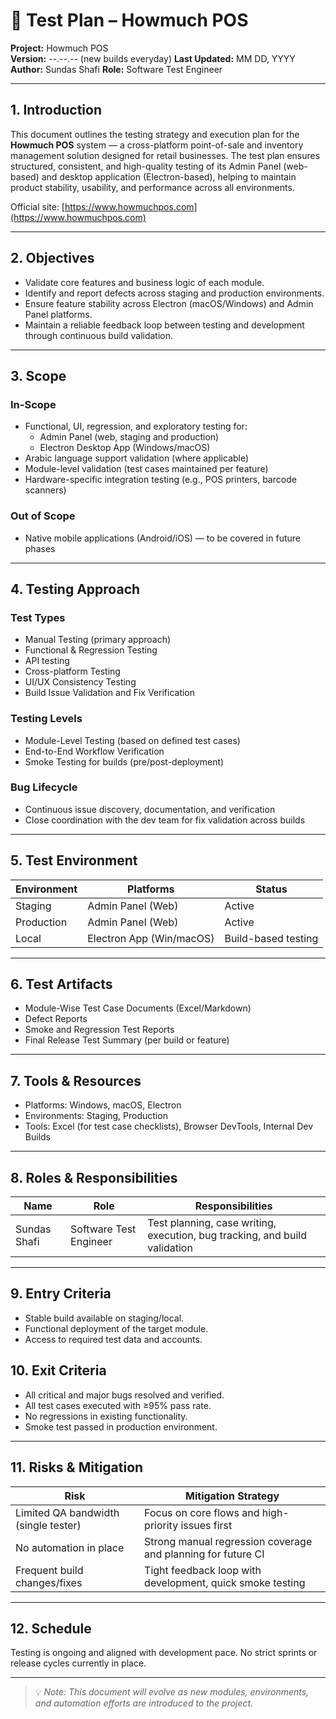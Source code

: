 # 🧪 Test Plan – Howmuch POS

**Project:** Howmuch POS  
**Version:** --.--.-- (new builds everyday) 
**Last Updated:** MM DD, YYYY  
**Author:** Sundas Shafi 
**Role:** Software Test Engineer  

---

## 1. Introduction

This document outlines the testing strategy and execution plan for the **Howmuch POS** system — a cross-platform point-of-sale and inventory management solution designed for retail businesses. The test plan ensures structured, consistent, and high-quality testing of its Admin Panel (web-based) and desktop application (Electron-based), helping to maintain product stability, usability, and performance across all environments.

Official site: [https://www.howmuchpos.com](https://www.howmuchpos.com)

---

## 2. Objectives

- Validate core features and business logic of each module.
- Identify and report defects across staging and production environments.
- Ensure feature stability across Electron (macOS/Windows) and Admin Panel platforms.
- Maintain a reliable feedback loop between testing and development through continuous build validation.

---

## 3. Scope

### In-Scope
- Functional, UI, regression, and exploratory testing for:
  - Admin Panel (web, staging and production)
  - Electron Desktop App (Windows/macOS)
- Arabic language support validation (where applicable)
- Module-level validation (test cases maintained per feature)
- Hardware-specific integration testing (e.g., POS printers, barcode scanners)
  

### Out of Scope
- Native mobile applications (Android/iOS) — to be covered in future phases


---

## 4. Testing Approach

### Test Types
- Manual Testing (primary approach)
- Functional & Regression Testing
- API testing
- Cross-platform Testing
- UI/UX Consistency Testing
- Build Issue Validation and Fix Verification

### Testing Levels
- Module-Level Testing (based on defined test cases)
- End-to-End Workflow Verification
- Smoke Testing for builds (pre/post-deployment)

### Bug Lifecycle
- Continuous issue discovery, documentation, and verification
- Close coordination with the dev team for fix validation across builds

---

## 5. Test Environment

| Environment | Platforms                | Status     |
|-------------|--------------------------|------------|
| Staging     | Admin Panel (Web)        | Active     |
| Production  | Admin Panel (Web)        | Active     |
| Local       | Electron App (Win/macOS) | Build-based testing |

---

## 6. Test Artifacts

- Module-Wise Test Case Documents (Excel/Markdown)
- Defect Reports
- Smoke and Regression Test Reports
- Final Release Test Summary (per build or feature)

---

## 7. Tools & Resources

- Platforms: Windows, macOS, Electron
- Environments: Staging, Production
- Tools: Excel (for test case checklists), Browser DevTools, Internal Dev Builds

---

## 8. Roles & Responsibilities

| Name         | Role                  | Responsibilities                                  |
|--------------|-----------------------|---------------------------------------------------|
| Sundas Shafi  | Software Test Engineer | Test planning, case writing, execution, bug tracking, and build validation |

---

## 9. Entry Criteria

- Stable build available on staging/local.
- Functional deployment of the target module.
- Access to required test data and accounts.

## 10. Exit Criteria

- All critical and major bugs resolved and verified.
- All test cases executed with ≥95% pass rate.
- No regressions in existing functionality.
- Smoke test passed in production environment.

---

## 11. Risks & Mitigation

| Risk                                     | Mitigation Strategy                                         |
|------------------------------------------|-------------------------------------------------------------|
| Limited QA bandwidth (single tester)     | Focus on core flows and high-priority issues first          |
| No automation in place                   | Strong manual regression coverage and planning for future CI |
| Frequent build changes/fixes             | Tight feedback loop with development, quick smoke testing   |

---

## 12. Schedule

Testing is ongoing and aligned with development pace. No strict sprints or release cycles currently in place.

---

> 💡 _Note: This document will evolve as new modules, environments, and automation efforts are introduced to the project._


